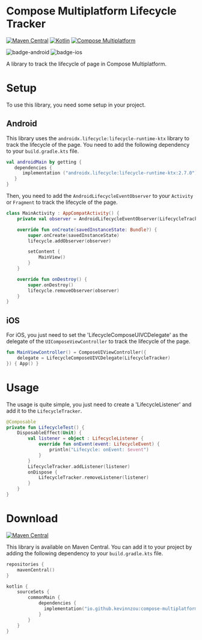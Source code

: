 # Compose Multiplatform Lifecycle Tracker

[![Maven Central](https://img.shields.io/maven-central/v/io.github.kevinnzou/compose-multiplatform-lifecycle-tracker.svg)](https://search.maven.org/artifact/io.github.kevinnzou/compose-multiplatform-lifecycle-tracker)
[![Kotlin](https://img.shields.io/badge/kotlin-v1.9.21-blue.svg?logo=kotlin)](http://kotlinlang.org)
[![Compose Multiplatform](https://img.shields.io/badge/Compose%20Multiplatform-v1.5.11-blue)](https://github.com/JetBrains/compose-multiplatform)

![badge-android](http://img.shields.io/badge/platform-android-6EDB8D.svg?style=flat)
![badge-ios](http://img.shields.io/badge/platform-ios-CDCDCD.svg?style=flat)

A library to track the lifecycle of page in Compose Multiplatform.

# Setup
To use this library, you need some setup in your project.

## Android 
This library uses the `androidx.lifecycle:lifecycle-runtime-ktx` library to track the lifecycle of the page. You need to add the following dependency to your `build.gradle.kts` file.
```kotlin
val androidMain by getting {
   dependencies {
      implementation ("androidx.lifecycle:lifecycle-runtime-ktx:2.7.0")
   }
}
```

Then, you need to add the `AndroidLifecycleEventObserver` to your `Activity` or `Fragment` to track the lifecycle of the page. 
```kotlin
class MainActivity : AppCompatActivity() {
    private val observer = AndroidLifecycleEventObserver(LifecycleTracker)

    override fun onCreate(savedInstanceState: Bundle?) {
        super.onCreate(savedInstanceState)
        lifecycle.addObserver(observer)

        setContent {
            MainView()
        }
    }

    override fun onDestroy() {
        super.onDestroy()
        lifecycle.removeObserver(observer)
    }
}
```

## iOS
For iOS, you just need to set the 'LifecycleComposeUIVCDelegate' as the delegate of the `UIComposeViewController` to track the lifecycle of the page. 
```kotlin
fun MainViewController() = ComposeUIViewController({
    delegate = LifecycleComposeUIVCDelegate(LifecycleTracker)
}) { App() }
```

# Usage
The usage is quite simple, you just need to create a 'LifecycleListener' and add it to the `LifecycleTracker`. 
```kotlin
@Composable
private fun LifecycleTest() {
    DisposableEffect(Unit) {
        val listener = object : LifecycleListener {
            override fun onEvent(event: LifecycleEvent) {
                println("Lifecycle: onEvent: $event")
            }
        }
        LifecycleTracker.addListener(listener)
        onDispose {
            LifecycleTracker.removeListener(listener)
        }
    }
}
```

# Download
[![Maven Central](https://img.shields.io/maven-central/v/io.github.kevinnzou/compose-multiplatform-lifecycle-tracker.svg)](https://search.maven.org/artifact/io.github.kevinnzou/compose-multiplatform-lifecycle-tracker)

This library is available on Maven Central. You can add it to your project by adding the following dependency to your `build.gradle.kts` file.

```kotlin
repositories {
    mavenCentral()
}

kotlin {
    sourceSets {
        commonMain {
            dependencies {
              implementation("io.github.kevinnzou:compose-multiplatform-lifecycle-tracker:0.0.1")
            }
        }
    }
}
```